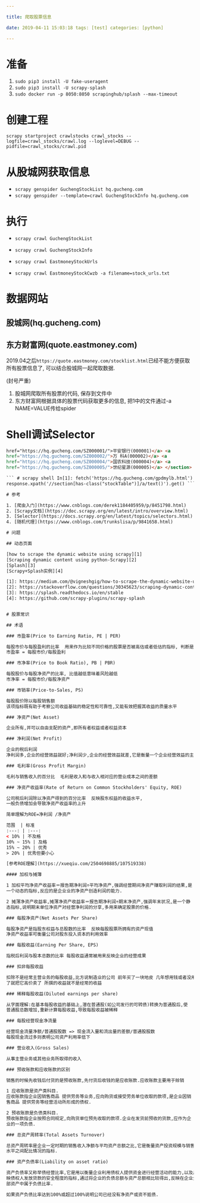 ```yaml
---

title: 爬取股票信息

date: 2019-04-11 15:03:18 tags: [test] categories: [python]

---
```


# 准备

1. `sudo pip3 install -U fake-useragent`
2. `sudo pip3 install -U scrapy-splash`
3. `sudo docker run -p 8050:8050 scrapinghub/splash --max-timeout`

# 创建工程

`scrapy startproject crawlstocks crawl_stocks --logfile=crawl_stocks/crawl.log
--loglevel=DEBUG --pidfile=crawl_stocks/crawl.pid`


# 从股城网获取信息

- `scrapy genspider GuchengStockList hq.gucheng.com`
- `scrapy genspider --template=crawl GuchengStockInfo hq.gucheng.com`

# 执行

- `scrapy crawl GuchengStockList`
- `scrapy crawl GuchengStockInfo`
- `scrapy crawl EastmoneyStockUrls`

- `scrapy crawl EastmoneyStockCwzb -a filename=stock_urls.txt`

# 数据网站

## 股城网(hq.gucheng.com)


## 东方财富网(quote.eastmoney.com)

2019.04之后`https://quote.eastmoney.com/stocklist.html`已经不能方便获取所有股票信息了,
可以结合股城网一起爬取数据.

(封号严重)

1. 股城网爬取所有股票的代码, 保存到文件中
2. 东方财富网根据具体的股票代码获取更多的信息, 把1中的文件通过-a NAME=VALUE传给spider

# Shell调试Selector

```html <section class="stockTable"> <h3>上海深圳股票代码一览表</h3> <a
href="https://hq.gucheng.com/SZ000001/">平安银行(000001)</a> <a
href="https://hq.gucheng.com/SZ000002/">万 科A(000002)</a> <a
href="https://hq.gucheng.com/SZ000004/">国农科技(000004)</a> <a
href="https://hq.gucheng.com/SZ000005/">世纪星源(000005)</a> </section> ```

``` # scrapy shell In[1]: fetch('https://hq.gucheng.com/gpdmylb.html') In[2]:
response.xpath('//section[has-class("stockTable")]/a/text()').get() ```

# 参考

1. [爬虫入门](https://www.cnblogs.com/derek1184405959/p/8451798.html)
2. [Scrapy文档](https://doc.scrapy.org/en/latest/intro/overview.html)
3. [Selector](https://docs.scrapy.org/en/latest/topics/selectors.html)
4. [随机代理](https://www.cnblogs.com/trunkslisa/p/9841658.html)

# 问题

## 动态页面

[how to scrape the dynamic website using scrapy][1]
[Scraping dynamic content using python-Scrapy][2]
[Splash][3]
[Scrapy+Splash实例][4]

[1]: https://medium.com/@vigneshgig/how-to-scrape-the-dynamic-website-using-sitemap-731f5e4651a9
[2]: https://stackoverflow.com/questions/30345623/scraping-dynamic-content-using-python-scrapy
[3]: https://splash.readthedocs.io/en/stable
[4]: https://github.com/scrapy-plugins/scrapy-splash


# 股票常识

## 术语

### 市盈率(Price to Earning Ratio, PE | PER)

每股市价与每股盈利的比率  用来作为比较不同价格的股票是否被高估或者低估的指标, 判断是否有泡沫
市盈率 = 每股市价/每股盈利

### 市净率(Price to Book Ratio), PB | PBR)

每股股价与每股净资产的比率, 比值越低意味着风险越低
市净率 = 每股市价/每股净资产

### 市销率(Price-to-Sales, PS)

每股股价除以每股销售额
该项指标既有助于考察公司收益基础的稳定性和可靠性,又能有效把握其收益的质量水平

### 净资产(Net Asset)

企业所有,并可以自由支配的资产,即所有者权益或者权益资本

### 净利润(Net Profit)

企业的税后利润
净利润多,企业的经营效益就好;净利润少,企业的经营效益就差,它是衡量一个企业经营效益的主要指标

### 毛利率(Gross Profit Margin)

毛利与销售收入的百分比  毛利是收入和与收入相对应的营业成本之间的差额

### 净资产收益率(Rate of Return on Common Stockholders' Equity, ROE)

公司税后利润除以净资产得到的百分比率  反映股东权益的收益水平,
一般负债增加会导致净资产收益率的上升

简单理解为ROE=净利润 /净资产

范围  | 标准
:---: | :---:
< 10% | 不及格
10% ~ 15% | 及格
15% ~ 20% | 优秀
> 20% | 优秀但要小心

[参考ROE理解](https://xueqiu.com/2504698885/107519338)

#### 加权与摊簿

1 加权平均净资产收益率＝报告期净利润÷平均净资产,强调经营期间净资产赚取利润的结果,是
一个动态的指标,反应的是企业业的净资产创造利润的能力. 

2 摊薄净资产收益率,摊薄净资产收益率＝报告期净利润÷期末净资产,强调年末状况,是一个静
态指标,说明期末单位净资产对经营净利润的分享,多用来确定股票的价格.

### 每股净资产(Net Assets Per Share)

每股净资产是指股东权益与总股数的比率  反映每股股票所拥有的资产现值
净资产收益率可衡量公司对股东投入资本的利用效率

### 每股收益(Earning Per Share, EPS)

指税后利润与股本总数的比率 每股收益通常被用来反映企业的经营成果

### 扣非每股收益

扣除不是经常主营业务的每股收益,比方说制造业的公司 前年买了一块地皮 几年想用钱或者没用
了就把它高价卖了 所撰的收益就不是经常的收益

### 稀释每股收益(Diluted earnings per share)

从字面理解:在基本每股收益的基础上,潜在普通股(如公司发行的可转债)转换为普通股后,使
普通股总数增加,重新计算每股收益,导致每股收益被稀释

### 每股经营现金净流量

经营现金流量净额/普通股股数 => 现金流入量和流出量的差额/普通股股数
每股现金流过多则表明公司资产利用率低下

### 营业收入(Gross Sales)

从事主营业务或其他业务所取得的收入

### 预收账款和应收账款的区别

销售的时候先收钱后付货的是预收账款,先付货后收钱的是应收账款.应收账款主要用于赊销

1 应收账款是资产类科目.
应收账款指企业因销售商品 提供劳务等业务,应向购货或接受劳务单位收取的款项,是企业因销
售商品 提供劳务等经营活动所形成的债权.

2 预收账款是负债类科目.
预收账款指企业按照合同规定,向购货单位预先收取的款项.企业在发货前预收的货款,应作为企
业的一项负债.

### 总资产周转率(Total Assets Turnover)

总资产周转率是企业一定时期的销售收入净额与平均资产总额之比,它是衡量资产投资规模与销售
水平之间配比情况的指标.

### 资产负债率(Liability on asset ratio)

资产负债率又称举债经营比率,它是用以衡量企业利用债权人提供资金进行经营活动的能力,以及反
映债权人发放贷款的安全程度的指标,通过将企业的负债总额与资产总额相比较得出,反映在企业全
部资产中属于负债比率.

如果资产负债比率达到100%或超过100%说明公司已经没有净资产或资不抵债.

